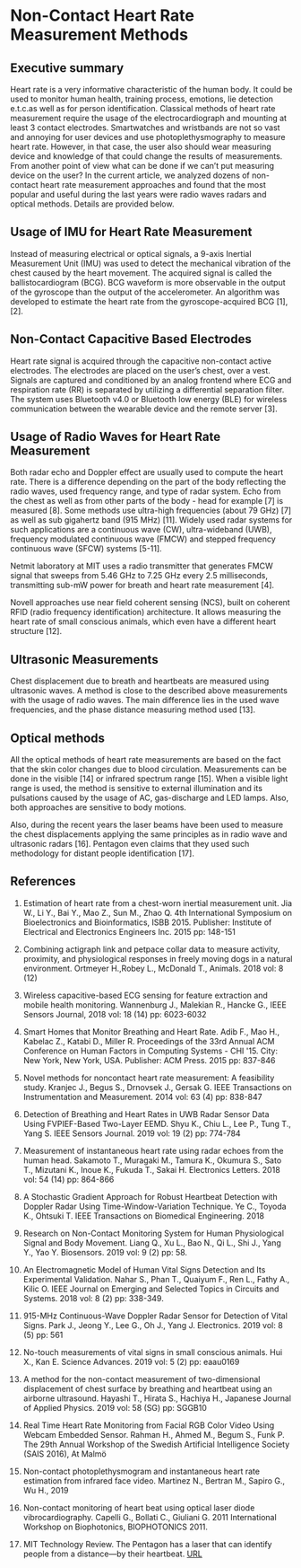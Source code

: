 # Non-Contact Heart Rate Measurement Methods

## Executive summary

Heart rate is a very informative characteristic of the human body. It could be used to monitor human health, training process, emotions, lie detection e.t.c.as well as for person identification. Classical methods of heart rate measurement require the usage of the electrocardiograph and mounting at least 3 contact electrodes. Smartwatches and wristbands are not so vast and annoying for user devices and use photoplethysmography to measure heart rate. However, in that case, the user also should wear measuring device and knowledge of that could change the results of measurements. From another point of view what can be done if we can’t put measuring device on the user? In the current article, we analyzed dozens of non-contact heart rate measurement approaches and found that the most popular and useful during the last years were radio waves radars and optical methods. Details are provided below.  


## Usage of IMU for Heart Rate Measurement 

Instead of measuring electrical or optical signals, a 9-axis Inertial Measurement Unit (IMU) was used to detect the mechanical vibration of the chest caused by the heart movement. The acquired signal is called the ballistocardiogram (BCG). BCG waveform is more observable in the output of the gyroscope than the output of the accelerometer. An algorithm was developed to estimate the heart rate from the gyroscope-acquired BCG [1], [2].  


## Non-Contact Capacitive Based Electrodes 

Heart rate signal is acquired through the capacitive non-contact active electrodes. The electrodes are placed on the user’s chest, over a vest. Signals are captured and conditioned by an analog frontend where ECG and respiration rate (RR) is separated by utilizing a differential separation filter. The system uses Bluetooth v4.0 or Bluetooth low energy (BLE) for wireless communication between the wearable device and the remote server [3]. 

## Usage of Radio Waves for Heart Rate Measurement 

Both radar echo and Doppler effect are usually used to compute the heart rate.  There is a difference depending on the part of the body reflecting the radio waves, used frequency range, and type of radar system. Echo from the chest as well as from other parts of the body - head for example [7] is measured [8]. Some methods use ultra-high frequencies (about 79 GHz) [7] as well as sub gigahertz band (915 MHz) [11]. Widely used radar systems for such applications are a continuous wave (CW), ultra-wideband (UWB), frequency modulated continuous wave (FMCW) and stepped frequency continuous wave (SFCW) systems [5-11].  

Netmit laboratory at MIT uses a radio transmitter that generates FMCW signal that sweeps from 5.46 GHz to 7.25 GHz every 2.5 milliseconds, transmitting sub-mW power for breath and heart rate measurement [4].  

Novell approaches use near field coherent sensing (NCS), built on coherent RFID (radio frequency identification) architecture. It allows measuring the heart rate of small conscious animals, which even have a different heart structure [12]. 

## Ultrasonic Measurements

Chest displacement due to breath and heartbeats are measured using ultrasonic waves. A method is close to the described above measurements with the usage of radio waves. The main difference lies in the used wave frequencies, and the phase distance measuring method used [13].     

## Optical methods 

All the optical methods of heart rate measurements are based on the fact that the skin color changes due to blood circulation. Measurements can be done in the visible [14] or infrared spectrum range [15]. When a visible light range is used, the method is sensitive to external illumination and its pulsations caused by the usage of AC, gas-discharge and LED lamps. Also, both approaches are sensitive to body motions. 

Also, during the recent years the laser beams have been used to measure the chest displacements applying the same principles as in radio wave and ultrasonic radars [16]. Pentagon even claims that they used such methodology for distant people identification [17].    

## References 

1. Estimation of heart rate from a chest-worn inertial measurement unit. Jia W., Li Y., Bai Y., Mao Z., Sun M., Zhao Q. 4th International Symposium on Bioelectronics and Bioinformatics, ISBB 2015. Publisher: Institute of Electrical and Electronics Engineers Inc. 2015 pp: 148-151 

2. Combining actigraph link and petpace collar data to measure activity, proximity, and physiological responses in freely moving dogs in a natural environment. Ortmeyer H.,Robey L., McDonald T., Animals. 2018 vol: 8 (12) 

3. Wireless capacitive-based ECG sensing for feature extraction and mobile health monitoring. Wannenburg J., Malekian R., Hancke G., IEEE Sensors Journal, 2018 vol: 18 (14) pp: 6023-6032 

4. Smart Homes that Monitor Breathing and Heart Rate. Adib F., Mao H., Kabelac Z., Katabi D., Miller R. Proceedings of the 33rd Annual ACM Conference on Human Factors in Computing Systems - CHI '15. City: New York, New York, USA. Publisher: ACM Press. 2015 pp: 837-846 

5. Novel methods for noncontact heart rate measurement: A feasibility study. Kranjec J., Begus S., Drnovsek J., Gersak G. IEEE Transactions on Instrumentation and Measurement. 2014 vol: 63 (4) pp: 838-847 

6. Detection of Breathing and Heart Rates in UWB Radar Sensor Data Using FVPIEF-Based Two-Layer EEMD. Shyu K., Chiu L., Lee P., Tung T., Yang S. IEEE Sensors Journal. 2019 vol: 19 (2) pp: 774-784 

7. Measurement of instantaneous heart rate using radar echoes from the human head. Sakamoto T., Muragaki M., Tamura K., Okumura S., Sato T., Mizutani K., Inoue K., Fukuda T., Sakai H. Electronics Letters. 2018 vol: 54 (14) pp: 864-866 

8. A Stochastic Gradient Approach for Robust Heartbeat Detection with Doppler Radar Using Time-Window-Variation Technique. Ye C., Toyoda K., Ohtsuki T. IEEE Transactions on Biomedical Engineering. 2018 

9. Research on Non-Contact Monitoring System for Human Physiological Signal and Body Movement. Liang Q., Xu L., Bao N., Qi L., Shi J., Yang Y., Yao Y. Biosensors. 2019 vol: 9 (2) pp: 58. 

10. An Electromagnetic Model of Human Vital Signs Detection and Its Experimental Validation. Nahar S., Phan T., Quaiyum F., Ren L., Fathy A., Kilic O. IEEE Journal on Emerging and Selected Topics in Circuits and Systems. 2018 vol: 8 (2) pp: 338-349. 

11. 915-MHz Continuous-Wave Doppler Radar Sensor for Detection of Vital Signs. Park J., Jeong Y., Lee G., Oh J., Yang J. Electronics. 2019 vol: 8 (5) pp: 561 

12. No-touch measurements of vital signs in small conscious animals. Hui X., Kan E. Science Advances. 2019 vol: 5 (2) pp: eaau0169 

13. A method for the non-contact measurement of two-dimensional displacement of chest surface by breathing and heartbeat using an airborne ultrasound. Hayashi T., Hirata S., Hachiya H., Japanese Journal of Applied Physics. 2019 vol: 58 (SG) pp: SGGB10 

14. Real Time Heart Rate Monitoring from Facial RGB Color Video Using Webcam Embedded Sensor. Rahman H., Ahmed M., Begum S., Funk P. The 29th Annual Workshop of the Swedish Artificial Intelligence Society (SAIS 2016), At Malmö 

15. Non-contact photoplethysmogram and instantaneous heart rate estimation from infrared face video. Martinez N., Bertran M., Sapiro G., Wu H., 2019 

16. Non-contact monitoring of heart beat using optical laser diode vibrocardiography. Capelli G., Bollati C., Giuliani G. 2011 International Workshop on Biophotonics, BIOPHOTONICS 2011. 

17. MIT Technology Review. The Pentagon has a laser that can identify people from a distance—by their heartbeat. [URL](  https://www.technologyreview.com/s/613891/the-pentagon-has-a-laser-that-can-identify-people-from-a-distanceby-their-heartbeat/ )
